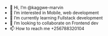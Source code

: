 - 👋 Hi, I’m @kaggwe-marvin
- 👀 I’m interested in Mobile, web development
- 🌱 I’m currently learning Fullstack development
- 💞️ I’m looking to collaborate on Frontend dev
- 📫 How to reach me +256788320104

<!---
kaggwe-marvin/kaggwe-marvin is a ✨ special ✨ repository because its `README.md` (this file) appears on your GitHub profile.
You can click the Preview link to take a look at your changes.
--->

